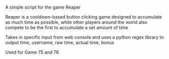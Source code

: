 A simple script for the game Reaper

Reaper is a cooldown-based button clicking game designed to accumulate as much time as possible, while other players around the world also compete to be the first to accumulate a set amount of time

Takes in specific input from web console and uses a python regex library to output time, username, raw time, actual time, bonus

Used for Game 75 and 76
